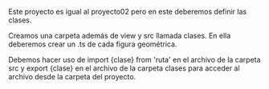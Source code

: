 Este proyecto es igual al proyecto02 pero en este deberemos definir las clases.

Creamos una carpeta además de view y src llamada clases. En ella deberemos crear un .ts de cada figura geométrica.

Debemos hacer uso de import {clase} from 'ruta' en el archivo de la carpeta src y export {clase} en el archivo de la carpeta clases para acceder al archivo desde la carpeta del proyecto.
